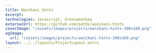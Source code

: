 ```yaml
---
title: Wanikani Hints
excerpt:
technologies: Javascript, Greasemonkey
externalUrl: https://github.com/patdx/wanikani-hints
coverImage: "/assets/images/projects/wanikani-hints-200x160.png"
ogImage:
  url: "/assets/images/projects/wanikani-hints-200x160.png"
layout: ../../layouts/ProjectLayout.astro
---
```

